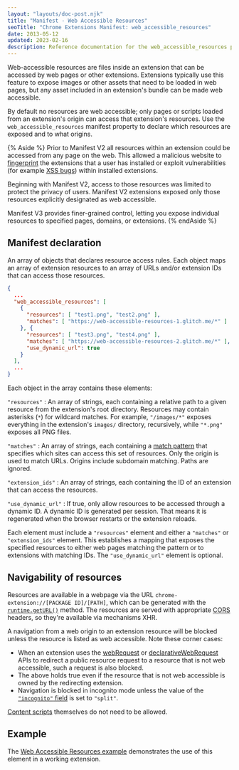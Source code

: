 ```yaml
---
layout: "layouts/doc-post.njk"
title: "Manifest - Web Accessible Resources"
seoTitle: "Chrome Extensions Manifest: web_accessible_resources"
date: 2013-05-12
updated: 2023-02-16
description: Reference documentation for the web_accessible_resources property of manifest.json.
---
```


Web-accessible resources are files inside an extension that can be accessed by web pages or other
extensions. Extensions typically use this feature to expose images or other assets that need to be
loaded in web pages, but any asset included in an extension's bundle can be made web accessible.

By default no resources are web accessible; only pages or scripts loaded from an extension's origin
can access that extension's resources. Use the `web_accessible_resources`
manifest property to declare which resources are exposed and to what origins.

{% Aside %}
Prior to Manifest V2 all resources within an extension could be accessed from any page on the
web. This allowed a malicious website to [fingerprint][6] the extensions that a user has installed
or exploit vulnerabilities (for example [XSS bugs][7]) within installed extensions. 

Beginning with Manifest V2, access to those resources was limited to protect the privacy of users. Manifest V2
extensions exposed only those resources explicitly designated as web accessible.

Manifest V3 provides finer-grained control, letting you expose individual resources to specified
pages, domains, or extensions.
{% endAside %}


## Manifest declaration

An array of objects that declares resource access rules. Each object maps an array of
extension resources to an array of URLs and/or extension IDs that can access those resources.

```json
{
  ...
  "web_accessible_resources": [
    {
      "resources": [ "test1.png", "test2.png" ],
      "matches": [ "https://web-accessible-resources-1.glitch.me/*" ]
    }, {
      "resources": [ "test3.png", "test4.png" ],
      "matches": [ "https://web-accessible-resources-2.glitch.me/*" ],
      "use_dynamic_url": true
    }
  ],
  ...
}
```

Each object in the array contains these elements:

`"resources"`
: An array of strings, each containing a relative path to a given resource from the extension's root directory. Resources may contain asterisks (`*`) for wildcard matches. For example, `"/images/*"` exposes everything in the extension's `images/` directory, recursively, while `"*.png"` exposes all PNG files.

`"matches"`
: An array of strings, each containing a [match pattern](/docs/extensions/mv3/match_patterns/) that specifies which sites can access this set of resources. Only the origin is used to match URLs. Origins include subdomain matching. Paths are ignored. 

`"extension_ids"`
: An array of strings, each containing the ID of an extension that can access the resources.

`"use_dynamic_url"`
: If true, only allow resources to be accessed through a dynamic ID. A dynamic ID is generated per session. That means it is regenerated when the browser restarts or the extension reloads.

Each element must include a `"resources"` element and either a `"matches"` or `"extension_ids"` element. This establishes a mapping that exposes the specified resources to either web pages matching the pattern or to extensions with matching IDs. The `"use_dynamic_url"` element is optional.

## Navigability of resources

Resources are available in a webpage via the URL
`chrome-extension://[PACKAGE ID]/[PATH]`, which can be generated with the [`runtime.getURL()`][1]
method. The resources are served with appropriate [CORS][2] headers, so they're available
via mechanisms XHR.

A navigation from a web origin to an extension resource will be blocked unless the resource is
listed as web accessible. Note these corner cases:

- When an extension uses the [webRequest][3] or [declarativeWebRequest][4] APIs to redirect a public
  resource request to a resource that is not web accessible, such a request is also blocked.
- The above holds true even if the resource that is not web accessible is owned by the redirecting
  extension.
- Navigation is blocked in incognito mode unless the value of the [`"incognito"` field](/docs/extensions/mv3/manifest/incognito/) is set to `"split"`.

[Content scripts][5] themselves do not need to be allowed.

## Example

The [Web Accessible Resources example][war-example] demonstrates the use of this element in a working extension.

[war-example]: https://github.com/GoogleChrome/chrome-extensions-samples/tree/main/api-samples/web-accessible-resources
[1]: /docs/extensions/reference/extension/#method-getURL
[2]: https://www.w3.org/TR/cors/
[3]: /docs/extensions/reference/webRequest/
[4]: /docs/extensions/reference/declarativeWebRequest
[5]: /docs/extensions/mv3/content_scripts
[6]: https://en.wikipedia.org/wiki/Device_fingerprint
[7]: https://en.wikipedia.org/wiki/Cross-site_scripting
[8]: /docs/extensions/mv3/tabs#manifest_version
